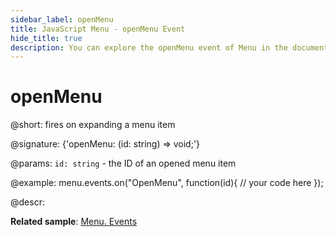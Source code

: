 ```yaml
---
sidebar_label: openMenu
title: JavaScript Menu - openMenu Event 
hide_title: true
description: You can explore the openMenu event of Menu in the documentation of the DHTMLX JavaScript UI library. Browse developer guides and API reference, try out code examples and live demos, and download a free 30-day evaluation version of DHTMLX Suite 7.
---
```

 
# openMenu

@short: fires on expanding a menu item

@signature: {'openMenu: (id: string) => void;'}

@params:
`id: string` - the ID of an opened menu item

@example:
menu.events.on("OpenMenu", function(id){
    // your code here
});

@descr:

**Related sample**: [Menu. Events](https://snippet.dhtmlx.com/yjt39a4k)
